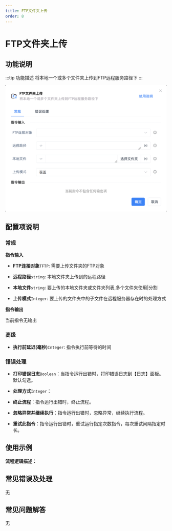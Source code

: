 ```yaml
---
title: FTP文件夹上传
order: 8
---
```


# FTP文件夹上传

## 功能说明

:::tip 功能描述
将本地一个或多个文件夹上传到FTP远程服务路径下
:::

![FTP文件夹上传](../../../assets/FTP文件夹上传_command.png)

## 配置项说明

### 常规

**指令输入**

- **FTP连接对象**`TFTP`: 需要上传文件夹的FTP对象

- **远程路径**`string`: 本地文件夹上传到的远程路径

- **本地文件**`string`: 要上传的本地文件夹或文件夹列表,多个文件夹使用|分割

- **上传模式**`Integer`: 要上传的文件夹中的子文件在远程服务器存在时的处理方式


**指令输出**

当前指令无输出

### 高级

- **执行前延迟(毫秒)**`Integer`: 指令执行前等待的时间

### 错误处理

- **打印错误日志**`Boolean`：当指令运行出错时，打印错误日志到【日志】面板。默认勾选。

- **处理方式**`Integer`：

 - **终止流程**：指令运行出错时，终止流程。

 - **忽略异常并继续执行**：指令运行出错时，忽略异常，继续执行流程。

 - **重试此指令**：指令运行出错时，重试运行指定次数指令，每次重试间隔指定时长。

## 使用示例

**流程逻辑描述：** 

## 常见错误及处理

无

## 常见问题解答

无

